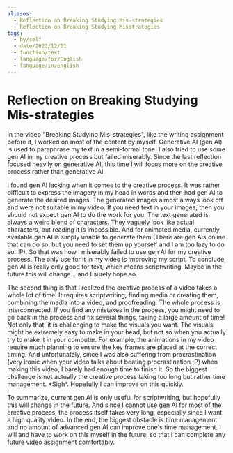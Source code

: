 ```yaml
---
aliases:
  - Reflection on Breaking Studying Mis-strategies
  - Reflection on Breaking Studying Misstrategies
tags:
  - by/self
  - date/2023/12/01
  - function/text
  - language/for/English
  - language/in/English
---
```


# Reflection on Breaking Studying Mis-strategies

In the video "Breaking Studying Mis-strategies", like the writing assignment before it, I worked on most of the content by myself. Generative AI (gen AI) is used to paraphrase my text in a semi-formal tone. I also tried to use some gen AI in my creative process but failed miserably. Since the last reflection focused heavily on generative AI, this time I will focus more on the creative process rather than generative AI.

I found gen AI lacking when it comes to the creative process. It was rather difficult to express the imagery in my head in words and then had gen AI to generate the desired images. The generated images almost always look off and were not suitable in my video. If you need text in your images, then you should not expect gen AI to do the work for you. The text generated is always a weird blend of characters. They vaguely look like actual characters, but reading it is impossible. And for animated media, currently available gen AI is simply unable to generate them (There are gen AIs online that can do so, but you need to set them up yourself and I am too lazy to do so. :P). So that was how I miserably failed to use gen AI for my creative process. The only use for it in my video is improving my script. To conclude, gen AI is really only good for text, which means scriptwriting. Maybe in the future this will change... and I surely hope so.

The second thing is that I realized the creative process of a video takes a whole lot of time! It requires scriptwriting, finding media or creating them, combining the media into a video, and proofreading. The whole process is interconnected. If you find any mistakes in the process, you might need to go back in the process and fix several things, taking a large amount of time! Not only that, it is challenging to make the visuals you want. The visuals might be extremely easy to make in your head, but not so when you actually try to make it in your computer. For example, the animations in my video require much planning to ensure the key frames are placed at the correct timing. And unfortunately, since I was also suffering from procrastination (very ironic when your video talks about beating procrastination ;P) when making this video, I barely had enough time to finish it. So the biggest challenge is not actually the creative process taking too long but rather time management. \*Sigh\*. Hopefully I can improve on this quickly.

To summarize, current gen AI is only useful for scriptwriting, but hopefully this will change in the future. And since I cannot use gen AI for most of the creative process, the process itself takes very long, especially since I want a high quality video. In the end, the biggest obstacle is time management and no amount of advanced gen AI can improve one's time management. I will and have to work on this myself in the future, so that I can complete any future video assignment comfortably.
